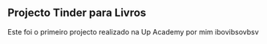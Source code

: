 ## Projecto Tinder para Livros

Este foi o primeiro projecto realizado na Up Academy por mim
ibovibsovbsv